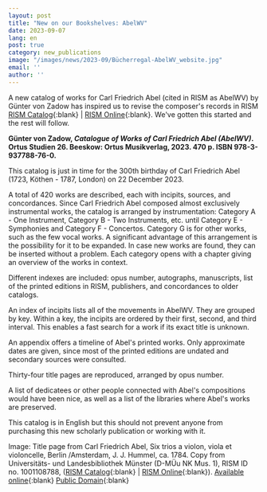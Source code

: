```yaml
---
layout: post
title: "New on our Bookshelves: AbelWV"
date: 2023-09-07
lang: en
post: true
category: new_publications
image: "/images/news/2023-09/Bücherregal-AbelWV_website.jpg"
email: ''
author: ''
---
```


A new catalog of works for Carl Friedrich Abel (cited in RISM as AbelWV) by Günter von Zadow has inspired us to revise the composer's records in RISM [RISM Catalog](https://opac.rism.info/search?View=rism&author=Abel+Carl+Friedrich){:blank} \| [RISM Online](https://rism.online/people/222){:blank}. We've gotten this started and the rest will follow.

**Günter von Zadow, _Catalogue of Works of Carl Friedrich Abel (AbelWV)_. Ortus Studien 26. Beeskow: Ortus Musikverlag, 2023. 470 p. ISBN 978-3-937788-76-0.**

This catalog is just in time for the 300th birthday of  Carl Friedrich Abel (1723, Köthen - 1787, London) on 22 December 2023.

A total of 420 works are described, each with incipits, sources, and concordances. Since Carl Friedrich Abel composed almost exclusively instrumental works, the catalog is arranged by instrumentation: Category A - One Instrument, Category B - Two Instruments, etc. until Category E - Symphonies and Category F - Concertos. Category G is for other works, such as the few vocal works. A significant advantage of this arrangement is the possibility for it to be expanded. In case new works are found, they can be inserted without a problem. Each category opens with a chapter giving an overview of the works in context.

Different indexes are included: opus number, autographs, manuscripts, list of the printed editions in RISM, publishers, and concordances to older catalogs.

An index of incipits lists all of the movements in AbelWV. They are grouped by key. Within a key, the incipits are ordered by their first, second, and third interval. This enables a fast search for a work if its exact title is unknown.

An appendix offers a timeline of Abel's printed works. Only approximate dates are given, since most of the printed editions are undated and secondary sources were consulted.

Thirty-four title pages are reproduced, arranged by opus number.

A list of dedicatees or other people connected with Abel's compositions would have been nice, as well as a list of the libraries where Abel's works are preserved.

This catalog is in English but this should not prevent anyone from purchasing this new scholarly publication or working with it. 

Image: Title page from Carl Friedrich Abel, Six trios a violon, viola et violoncelle, Berlin /Amsterdam, J. J. Hummel, ca. 1784. Copy from Universitäts- und Landesbibliothek Münster (D-MÜu NK Mus. 1), RISM ID no. 1001108788,  ([RISM Catalog](https://opac.rism.info/search?id=1001108788&View=rism){:blank} \| [RISM Online](https://rism.online/sources/1001108788){:blank}). [Available online](https://nbn-resolving.de/urn:nbn:de:hbz:6:1-264993){:blank} [Public Domain](https://creativecommons.org/publicdomain/mark/1.0/deed.en){:blank} 

